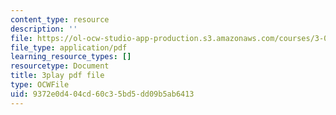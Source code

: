 ```yaml
---
content_type: resource
description: ''
file: https://ol-ocw-studio-app-production.s3.amazonaws.com/courses/3-091sc-introduction-to-solid-state-chemistry-fall-2010/9372e0d404cd60c35bd5dd09b5ab6413_j7EBObU5Tjk.pdf
file_type: application/pdf
learning_resource_types: []
resourcetype: Document
title: 3play pdf file
type: OCWFile
uid: 9372e0d4-04cd-60c3-5bd5-dd09b5ab6413
---
```

